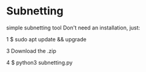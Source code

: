 # Subnetting
simple subnetting tool
Don't need an installation, just:

  1 $ sudo apt update && upgrade

  3 Download the .zip

  4 $ python3 subnetting.py

